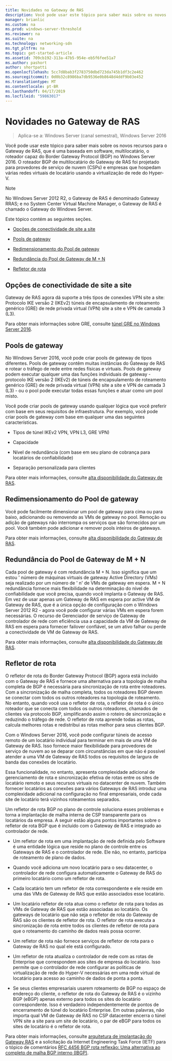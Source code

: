 ```yaml
---
title: Novidades no Gateway de RAS
description: Você pode usar este tópico para saber mais sobre os novos recursos para o Gateway de RAS, que é uma baseada em software, multilocatário, o roteador capaz do Border Gateway Protocol (BGP) no Windows Server 2016.
manager: brianlic
ms.custom: na
ms.prod: windows-server-threshold
ms.reviewer: na
ms.suite: na
ms.technology: networking-sdn
ms.tgt_pltfrm: na
ms.topic: get-started-article
ms.assetid: 709cb192-313a-47b5-954e-eb5f6fee51a7
ms.author: pashort
author: shortpatti
ms.openlocfilehash: 5cc7d8bab3f2783750dbd723da745b1df3c2e462
ms.sourcegitcommit: 0d0b32c8986ba7db9536e0b8648d4ddf9b03e452
ms.translationtype: MT
ms.contentlocale: pt-BR
ms.lasthandoff: 04/17/2019
ms.locfileid: "59863017"
---
```

# <a name="whats-new-in-ras-gateway"></a>Novidades no Gateway de RAS

>Aplica-se a: Windows Server (canal semestral), Windows Server 2016

Você pode usar este tópico para saber mais sobre os novos recursos para o Gateway de RAS, que é uma baseada em software, multilocatário, o roteador capaz do Border Gateway Protocol (BGP) no Windows Server 2016. O roteador BGP de multilocatário do Gateway de RAS foi projetado para provedores de serviço de nuvem (CSPs) e empresas que hospedam várias redes virtuais de locatário usando a virtualização de rede do Hyper-V.  
  
> [!NOTE]  
> No Windows Server 2012 R2, o Gateway de RAS é denominado Gateway RRAS; e no System Center Virtual Machine Manager, o Gateway de RAS é chamado o Gateway do Windows Server.  
  
Este tópico contém as seguintes seções.  
  
-   [Opções de conectividade de site a site](#bkmk_s2s)  
  
-   [Pools de gateway](#bkmk_pools)  
  
-   [Redimensionamento do Pool de gateway](#bkmk_gps)  
  
-   [Redundância do Pool de Gateway de M + N](#bkmk_m)  
  
-   [Refletor de rota](#bkmk_rr)  
  
## <a name="bkmk_s2s"></a>Opções de conectividade de site a site  
Gateway de RAS agora dá suporte a três tipos de conexões VPN site a site:  Protocolo IKE versão 2 (IKEv2) túneis de encapsulamento de roteamento genérico (GRE) de rede privada virtual (VPN) site a site e VPN de camada 3 (L3).  
  
Para obter mais informações sobre GRE, consulte [túnel GRE no Windows Server 2016](../../../../remote/remote-access/ras-gateway/gre-tunneling-windows-server.md).  
  
## <a name="bkmk_pools"></a>Pools de gateway  
No Windows Server 2016, você pode criar pools de gateway de tipos diferentes. Pools de gateway contêm muitas instâncias do Gateway de RAS e rotear o tráfego de rede entre redes físicas e virtuais. Pools de gateway podem executar qualquer uma das funções individuais de gateway - protocolo IKE versão 2 (IKEv2) de túneis de encapsulamento de roteamento genérico (GRE) de rede privada virtual (VPN) site a site e VPN de camada 3 (L3) - ou o pool pode executar todas essas funções e atuar como um pool misto.  
  
Você pode criar pools de gateway usando qualquer lógica que você preferir com base em seus requisitos de infraestrutura. Por exemplo, você pode criar pools de gateway com base em qualquer uma das seguintes características.  
  
-   Tipos de túnel IKEv2 VPN, VPN L3, GRE VPN)  
  
-   Capacidade  
  
-   Nível de redundância (com base em seu plano de cobrança para locatários de confiabilidade)  
  
-   Separação personalizada para clientes  
  
Para obter mais informações, consulte [alta disponibilidade do Gateway de RAS](RAS-Gateway-High-Availability.md).  
  
## <a name="bkmk_gps"></a>Redimensionamento do Pool de gateway  
Você pode facilmente dimensionar um pool de gateway para cima ou para baixo, adicionando ou removendo as VMs de gateway no pool. Remoção ou adição de gateways não interrompa os serviços que são fornecidos por um pool. Você também pode adicionar e remover pools inteiros de gateways.  
  
Para obter mais informações, consulte [alta disponibilidade do Gateway de RAS](RAS-Gateway-High-Availability.md).  
  
## <a name="bkmk_m"></a>Redundância do Pool de Gateway de M + N  
Cada pool de gateway é com redundância M + N. Isso significa que um estou ' número de máquinas virtuais de gateway Active Directory (VMs) seja realizado por um número de ' n' de VMs de gateway em espera. M + N redundância fornece mais flexibilidade na determinação do nível de confiabilidade que você precisa, quando você implanta o Gateway de RAS. Em vez de usar apenas um Gateway de RAS em espera por active VM de Gateway de RAS, que é a única opção de configuração com o Windows Server 2012 R2 - agora você pode configurar várias VMs em espera forem necessárias. O recurso de Gerenciador de serviço de Gateway de controlador de rede com eficiência usa a capacidade da VM de Gateway de RAS em espera para fornecer failover confiável, se um ativo falhar ou perde a conectividade de VM de Gateway de RAS.  
  
Para obter mais informações, consulte [alta disponibilidade do Gateway de RAS](RAS-Gateway-High-Availability.md).  
  
## <a name="bkmk_rr"></a>Refletor de rota  
O refletor de rota do Border Gateway Protocol (BGP) agora está incluído com o Gateway de RAS e fornece uma alternativa para a topologia de malha completa de BGP é necessária para sincronização de rota entre roteadores. Com a sincronização de malha completa, todos os roteadores BGP devem se conectar com todos os outros roteadores na topologia de roteamento. No entanto, quando você usa o refletor de rota, o refletor de rota é o único roteador que se conecta com todos os outros roteadores, chamados de clientes via protocolo BGP, simplificando assim o roteiro de sincronização e reduzindo o tráfego de rede. O refletor de rota aprende todas as rotas, calcula melhores rotas e redistribui as rotas melhor para seus clientes BGP.  
  
Com o Windows Server 2016, você pode configurar túneis de acesso remoto de um locatário individual para terminar em mais de uma VM de Gateway de RAS. Isso fornece maior flexibilidade para provedores de serviço de nuvem ao se deparar com circunstâncias em que não é possível atender a uma VM de Gateway de RAS todos os requisitos de largura de banda das conexões de locatário.  
  
Essa funcionalidade, no entanto, apresenta complexidade adicional de gerenciamento de rota e sincronização efetiva de rotas entre os sites de locatário remoto e seus recursos virtuais no datacenter de nuvem. Também fornecer locatários as conexões para vários Gateways de RAS introduz uma complexidade adicional na configuração no final empresariais, onde cada site de locatário terá vizinhos roteamentos separados.  
  
Um refletor de rota BGP no plano de controle soluciona esses problemas e torna a implantação de malha interna de CSP transparente para os locatários da empresa. A seguir estão alguns pontos importantes sobre o refletor de rota BGP que é incluído com o Gateway de RAS e integrado ao controlador de rede.  
  
-   Um refletor de rota em uma implantação de rede definida pelo Software é uma entidade lógica que reside no plano de controle entre os Gateways de RAS e o controlador de rede. Ele não, no entanto, participa de roteamento de plano de dados.  
  
-   Quando você adiciona um novo locatário para o seu datacenter, o controlador de rede configura automaticamente o Gateway de RAS do primeiro locatário como um refletor de rota.  
  
-   Cada locatário tem um refletor de rota correspondente e ele reside em uma das VMs de Gateway de RAS que estão associados esse locatário.  
  
-   Um locatário refletor de rota atua como o refletor de rota para todas as VMs de Gateway de RAS que estão associadas ao locatário. Os gateways de locatário que não seja o refletor de rota do Gateway de RAS são os clientes de refletor de rota. O refletor de rota executa a sincronização de rota entre todos os clientes de refletor de rota para que o roteamento do caminho de dados reais possa ocorrer.  
  
-   Um refletor de rota não fornece serviços de refletor de rota para o Gateway de RAS no qual ele está configurado.  
  
-   Um refletor de rota atualiza o controlador de rede com as rotas de Enterprise que correspondem aos sites de empresa do locatário. Isso permite que o controlador de rede configurar as políticas de virtualização de rede do Hyper-V necessárias em uma rede virtual de locatário para acesso ao caminho de dados de ponta a ponta.  
  
-   Se seus clientes empresariais usarem roteamento de BGP no espaço de endereço do cliente, o refletor de rota do Gateway de RAS é o vizinho BGP (eBGP) apenas externo para todos os sites do locatário correspondente. Isso é verdadeiro independentemente de pontos de encerramento de túnel do locatário Enterprise. Em outras palavras, não importa qual VM de Gateway de RAS no CSP datacenter encerra o túnel VPN site a site para um site de locatário, o par de eBGP para todos os sites de locatário é o refletor de rota.  
  
Para obter mais informações, consulte [arquitetura de implantação do Gateway RAS](RAS-Gateway-Deployment-Architecture.md) e a solicitação da Internet Engineering Task Force (IETF) para o tópico de comentários [RFC 4456 BGP rota reflexão: Uma alternativa ao completo de malha BGP interno (IBGP)](https://tools.ietf.org/html/rfc4456).  
  

